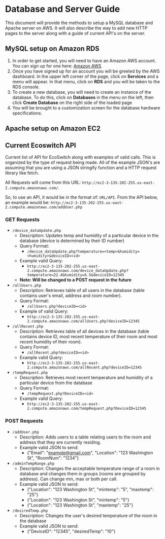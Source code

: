 # Database and Server Guide
This document will provide the methods to setup a MySQL database and Apache server on AWS. It will also describe the way to add new HTTP pages to the server along with a guide of current API's on the server.

## MySQL setup on Amazon RDS
1. In order to get started, you will need to have an Amazon AWS account. You can sign up for one here: [Amazon AWS](https://aws.amazon.com/free/?trk=ps_a134p000006pklfAAA&trkCampaign=acq_paid_search_brand&sc_channel=ps&sc_campaign=acquisition_US&sc_publisher=Bing&sc_category=core&sc_country=US&sc_geo=NAMER&sc_outcome=acq&sc_detail=amazon%20aws&sc_content=Amazon%20AWS_e&sc_matchtype=e&sc_segment=&sc_medium=ACQ-P|PS-BI|Brand|Desktop|SU|AWS|Core|US|EN|Text&s_kwcid=AL!4422!10!71674567499740!71675011065633&s_kwcid=AL!4422!10!71674567499740!71675011065633&ef_id=d4773c0cc8251c3e64215e0735ed7a46:G:s&all-free-tier.sort-by=item.additionalFields.SortRank&all-free-tier.sort-order=asc&awsf.Free%20Tier%20Types=*all&awsf.Free%20Tier%20Categories=*all).
1. Once you have signed up for an account you will be greeted by the AWS dashboard. In the upper left corner of the page, click on **Services** and a menu will appear. In that menu, click on
**RDS** and you will be taken to the RDS console. 
1. To create a new database, you will need to create an instance of the database. To do this, click on **Databases** in the menu on the left, then click **Create Database** on the right side of the loaded page  
1. You will be brought to a customization screen for the database hardware specifications. 

## Apache setup on Amazon EC2

## Current Ecoswitch API
Current list of API for EcoSwitch along with examples of valid calls. This is organized by the type of request being made. All of the example JSON's are assuming that you are using 
a JSON stringify function and a HTTP request library like fetch.  

All Requests will come from this URL: `http://ec2-3-135-202-255.us-east-2.compute.amazonaws.com/`.  

So, to use an API, it would be in the format of: `URL/API`. From the API below, an example would be: `http://ec2-3-135-202-255.us-east-2.compute.amazonaws.com/addUser.php`

### GET Requests
- `/device_dataUpdate.php`
  - Description: Updates temp and humidity of a particular device in the database (device is determined by their ID number)
  - Query Format:
    - `/device_dataUpdate.php?temperature=<temp>&humidity=<humidity>&deviceID=<id>` 
  - Example valid Query:
    - `http://ec2-3-135-202-255.us-east-2.compute.amazonaws.com/device_dataUpdate.php?temperature=22.4&humidity=6.5&deviceID=12345`
  - **Note: Will be changed to a POST request in the future**
- `/allUsers.php`
  - Description: Retrieves table of all users in the database (table contains user's email, address and room number).
  - Query Format:
    - `/allUsers.php?deviceID=<id>`
  - Example of valid Query:
    - `http://ec2-3-135-202-255.us-east-2.compute.amazonaws.com/allUsers.php?deviceID=12345`     
- `/allRecent.php`
  - Description: Retrieves table of all devices in the database (table contains device ID, most recent temperature of their room and most recent humidity of their room).
  - Query Format:
    - `/allRecent.php?deviceID=<id>`
  - Example valid Query:
    - `http://ec2-3-135-202-255.us-east-2.compute.amazonaws.com/allRecent.php?deviceID=12345`
- `/tempRequest.php`
  - Description: Retrieves most recent temperature and humidity of a particular device from the database
  - Query Format:
    - `/tempRequest.php?DeviceID=<id>`
  - Example valid Query:
    - `http://ec2-3-135-202-255.us-east-2.compute.amazonaws.com/tempRequest.php?DeviceID=12345`    


### POST Requests
- `/addUser.php`
  - Description: Adds users to a table relating users to the room and address that they are currently residing.
  - Example valid JSON to send:
    - {"Email": "example@gmail.com", "Location": "123 Washington St", "RoomNum": "1234"} 
- `/adminTempRange.php`
  - Description: Changes the acceptable temperature range of a room in database and changes them in groups (rooms are grouped by address). Can change min, max or both per call.
  - Example valid JSON to send: 
    - {"Location": "123 Washington St", "mintemp": "5", "maxtemp": "25"} 
    - {"Location": "123 Washington St", "mintemp": "5"}
    - {"Location": "123 Washington St", "maxtemp": "25"}
- `/desiredTemp.php`
  - Description: Changes the user's desired temperature of the room in the database
  - Example valid JSON to send:
    - {"DeviceID": "12345", "desiredTemp": "10"}
